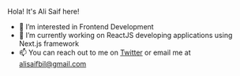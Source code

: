 Hola! It's Ali Saif here!
- 👀 I’m interested in Frontend Development
- 🌱 I’m currently working on ReactJS developing applications using Next.js framework
- 📫 You can reach out to me on <a href="https://www.twitter.com/alisaifbil">Twitter</a> or email me at alisaifbil@gmail.com 
